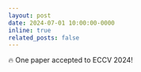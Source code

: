 ```yaml
---
layout: post
date: 2024-07-01 10:00:00-0000
inline: true
related_posts: false
---
```


:fire: One paper accepted to ECCV 2024!
